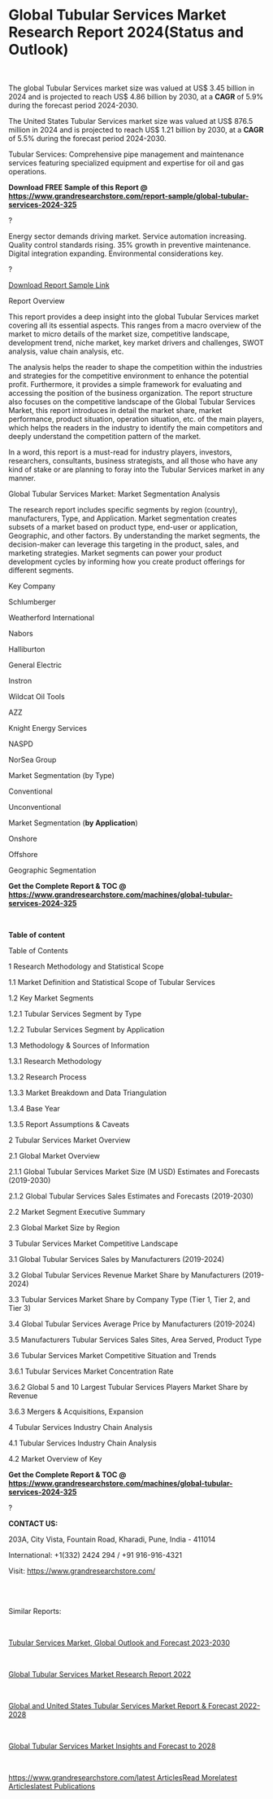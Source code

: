 <h1>Global Tubular Services Market Research Report 2024(Status and Outlook)</h1><br/><p>The global Tubular Services market size was valued at US$ 3.45 billion in 2024 and is projected to reach US$ 4.86 billion by 2030, at a <strong>CAGR</strong> of 5.9% during the forecast period 2024-2030.</p>
 
 
 
 <p>The United States Tubular Services market size was valued at US$ 876.5 million in 2024 and is projected to reach US$ 1.21 billion by 2030, at a <strong>CAGR</strong> of 5.5% during the forecast period 2024-2030.</p>
 
 
 
 <p>Tubular Services: Comprehensive pipe management and maintenance services featuring specialized equipment and expertise for oil and gas operations.</p>
 
 
 
 <div><b>Download FREE Sample of this Report @ <a href="https://www.grandresearchstore.com/report-sample/global-tubular-services-2024-325">https://www.grandresearchstore.com/report-sample/global-tubular-services-2024-325</a></b></div>
 
 
 
 <p>? </p>
 
 
 
 <p>Energy sector demands driving market. Service automation increasing. Quality control standards rising. 35% growth in preventive maintenance. Digital integration expanding. Environmental considerations key.</p>
 
 
 
 <p>? </p>
 
 
 
 <p><a href="https://www.grandresearchstore.com/mr-admin/report-sample/global-tubular-services-2024-325">Download Report Sample Link</a></p>
 
 
 
 <p>Report Overview</p>
 
 
 
 <p>This report provides a deep insight into the global Tubular Services market covering all its essential aspects. This ranges from a macro overview of the market to micro details of the market size, competitive landscape, development trend, niche market, key market drivers and challenges, SWOT analysis, value chain analysis, etc.</p>
 
 
 
 <p>The analysis helps the reader to shape the competition within the industries and strategies for the competitive environment to enhance the potential profit. Furthermore, it provides a simple framework for evaluating and accessing the position of the business organization. The report structure also focuses on the competitive landscape of the Global Tubular Services Market, this report introduces in detail the market share, market performance, product situation, operation situation, etc. of the main players, which helps the readers in the industry to identify the main competitors and deeply understand the competition pattern of the market.</p>
 
 
 
 <p>In a word, this report is a must-read for industry players, investors, researchers, consultants, business strategists, and all those who have any kind of stake or are planning to foray into the Tubular Services market in any manner.</p>
 
 
 
 <p>Global Tubular Services Market: Market Segmentation Analysis</p>
 
 
 
 <p>The research report includes specific segments by region (country), manufacturers, Type, and Application. Market segmentation creates subsets of a market based on product type, end-user or application, Geographic, and other factors. By understanding the market segments, the decision-maker can leverage this targeting in the product, sales, and marketing strategies. Market segments can power your product development cycles by informing how you create product offerings for different segments.</p>
 
 
 
 <p>Key Company</p>
 
 
 
 <p>Schlumberger</p>
 
 
 
 <p>Weatherford International</p>
 
 
 
 <p>Nabors</p>
 
 
 
 <p>Halliburton</p>
 
 
 
 <p>General Electric</p>
 
 
 
 <p>Instron</p>
 
 
 
 <p>Wildcat Oil Tools</p>
 
 
 
 <p>AZZ</p>
 
 
 
 <p>Knight Energy Services</p>
 
 
 
 <p>NASPD</p>
 
 
 
 <p>NorSea Group</p>
 
 
 
 <p>Market Segmentation (by Type)</p>
 
 
 
 <p>Conventional</p>
 
 
 
 <p>Unconventional</p>
 
 
 
 <p>Market Segmentation (<strong>by Application</strong>)</p>
 
 
 
 <p>Onshore</p>
 
 
 
 <p>Offshore</p>
 
 
 
 <p>Geographic Segmentation</p>
 
 
 
 <div><b>Get the Complete Report & TOC @ <a href="https://www.grandresearchstore.com/machines/global-tubular-services-2024-325">https://www.grandresearchstore.com/machines/global-tubular-services-2024-325</a></b></div>
 
 
 
 <p><br />
 
 <b>Table of content</b></p>
 
 
 
 <p>Table of Contents<br />
 
 1 Research Methodology and Statistical Scope<br />
 
 1.1 Market Definition and Statistical Scope of Tubular Services<br />
 
 1.2 Key Market Segments<br />
 
 1.2.1 Tubular Services Segment by Type<br />
 
 1.2.2 Tubular Services Segment by Application<br />
 
 1.3 Methodology & Sources of Information<br />
 
 1.3.1 Research Methodology<br />
 
 1.3.2 Research Process<br />
 
 1.3.3 Market Breakdown and Data Triangulation<br />
 
 1.3.4 Base Year<br />
 
 1.3.5 Report Assumptions & Caveats<br />
 
 2 Tubular Services Market Overview<br />
 
 2.1 Global Market Overview<br />
 
 2.1.1 Global Tubular Services Market Size (M USD) Estimates and Forecasts (2019-2030)<br />
 
 2.1.2 Global Tubular Services Sales Estimates and Forecasts (2019-2030)<br />
 
 2.2 Market Segment Executive Summary<br />
 
 2.3 Global Market Size by Region<br />
 
 3 Tubular Services Market Competitive Landscape<br />
 
 3.1 Global Tubular Services Sales by Manufacturers (2019-2024)<br />
 
 3.2 Global Tubular Services Revenue Market Share by Manufacturers (2019-2024)<br />
 
 3.3 Tubular Services Market Share by Company Type (Tier 1, Tier 2, and Tier 3)<br />
 
 3.4 Global Tubular Services Average Price by Manufacturers (2019-2024)<br />
 
 3.5 Manufacturers Tubular Services Sales Sites, Area Served, Product Type<br />
 
 3.6 Tubular Services Market Competitive Situation and Trends<br />
 
 3.6.1 Tubular Services Market Concentration Rate<br />
 
 3.6.2 Global 5 and 10 Largest Tubular Services Players Market Share by Revenue<br />
 
 3.6.3 Mergers & Acquisitions, Expansion<br />
 
 4 Tubular Services Industry Chain Analysis<br />
 
 4.1 Tubular Services Industry Chain Analysis<br />
 
 4.2 Market Overview of Key</p>
 
 
 
 <div><b>Get the Complete Report & TOC @ <a href="https://www.grandresearchstore.com/machines/global-tubular-services-2024-325">https://www.grandresearchstore.com/machines/global-tubular-services-2024-325</a></b></div>
 
 
 
 <p>? </p>
 
 
 
 <p><b>CONTACT US:</b><br />
 
 203A, City Vista, Fountain Road, Kharadi, Pune, India - 411014<br />
 
 International: +1(332) 2424 294 / +91 916-916-4321<br />
 
 Visit: <a href="https://www.grandresearchstore.com/">https://www.grandresearchstore.com/</a><br />
 
 <br />
 
 <br />
 
 Similar Reports:<br />
 
 <br />
 
 <a href="https://www.grandresearchstore.com/machines/global-tubular-services-forecast-2023-2030-779">Tubular Services Market, Global Outlook and Forecast 2023-2030</a><br />
 
 <br />
 
 <a href="https://www.grandresearchstore.com/machines/global-tubular-services-2022-514">Global Tubular Services Market Research Report 2022</a><br />
 
 <br />
 
 <a href="https://www.grandresearchstore.com/machines/global-united-states-tubular-services-2022-2028-821">Global and United States Tubular Services Market Report & Forecast 2022-2028</a><br />
 
 <br />
 
 <a href="https://www.grandresearchstore.com/machines/global-tubular-services-2028-309">Global Tubular Services Market Insights and Forecast to 2028</a><br />
 
 <br />
 
 <a href="https://gyeongbokgung.com">https://www.grandresearchstore.com/</a><a href="https://hallyeomaritime.com">latest Articles</a><a href="https://jingwansa.com">Read More</a><a href="https://nguoiviet.jp/">latest Articles</a><a href="https://www.intelmarketresearch.com/">latest Publications</a></p>